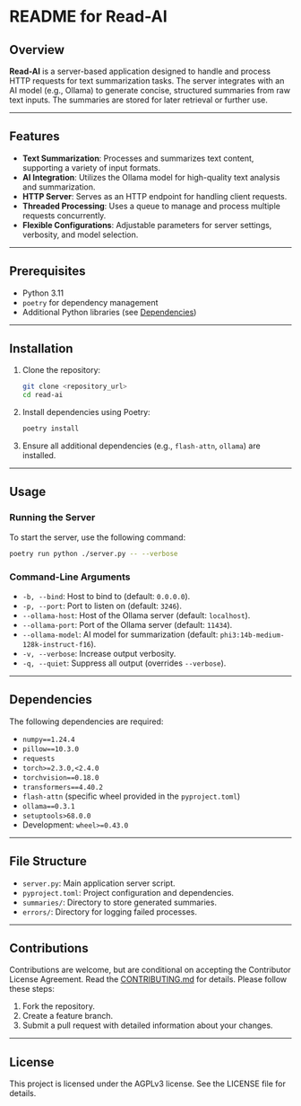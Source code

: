 # README for Read-AI

## Overview

**Read-AI** is a server-based application designed to handle and process HTTP requests for text summarization tasks. The server integrates with an AI model (e.g., Ollama) to generate concise, structured summaries from raw text inputs. The summaries are stored for later retrieval or further use.

---

## Features

- **Text Summarization**: Processes and summarizes text content, supporting a variety of input formats.
- **AI Integration**: Utilizes the Ollama model for high-quality text analysis and summarization.
- **HTTP Server**: Serves as an HTTP endpoint for handling client requests.
- **Threaded Processing**: Uses a queue to manage and process multiple requests concurrently.
- **Flexible Configurations**: Adjustable parameters for server settings, verbosity, and model selection.

---

## Prerequisites

- Python 3.11
- `poetry` for dependency management
- Additional Python libraries (see [Dependencies](#dependencies))

---

## Installation

1. Clone the repository:
   ```bash
   git clone <repository_url>
   cd read-ai
   ```

2. Install dependencies using Poetry:
   ```bash
   poetry install
   ```

3. Ensure all additional dependencies (e.g., `flash-attn`, `ollama`) are installed.

---

## Usage

### Running the Server

To start the server, use the following command:

```bash
poetry run python ./server.py -- --verbose
```

### Command-Line Arguments

- `-b, --bind`: Host to bind to (default: `0.0.0.0`).
- `-p, --port`: Port to listen on (default: `3246`).
- `--ollama-host`: Host of the Ollama server (default: `localhost`).
- `--ollama-port`: Port of the Ollama server (default: `11434`).
- `--ollama-model`: AI model for summarization (default: `phi3:14b-medium-128k-instruct-f16`).
- `-v, --verbose`: Increase output verbosity.
- `-q, --quiet`: Suppress all output (overrides `--verbose`).

---

## Dependencies

The following dependencies are required:

- `numpy==1.24.4`
- `pillow==10.3.0`
- `requests`
- `torch>=2.3.0,<2.4.0`
- `torchvision==0.18.0`
- `transformers==4.40.2`
- `flash-attn` (specific wheel provided in the `pyproject.toml`)
- `ollama==0.3.1`
- `setuptools>68.0.0`
- Development: `wheel>=0.43.0`

---

## File Structure

- `server.py`: Main application server script.
- `pyproject.toml`: Project configuration and dependencies.
- `summaries/`: Directory to store generated summaries.
- `errors/`: Directory for logging failed processes.

---

## Contributions

Contributions are welcome, but are conditional on accepting the Contributor
License Agreement. Read the [CONTRIBUTING.md](CONTRIBUTING.md) for details. Please follow these steps:

1. Fork the repository.
2. Create a feature branch.
3. Submit a pull request with detailed information about your changes.

---

## License

This project is licensed under the AGPLv3 license. See the LICENSE file for details.
